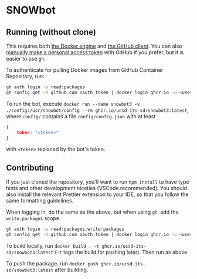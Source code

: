 # SNOWbot

## Running (without clone)

This requires both [the Docker engine](https://www.docker.com/products/docker-desktop/) and [the GitHub client](https://cli.github.com/).
You can also [manually make a personal access token](https://docs.github.com/en/packages/working-with-a-github-packages-registry/working-with-the-container-registry#authenticating-to-the-container-registry) with GitHub if you prefer, but it is easier to use `gh`.

To authenticate for pulling Docker images from GitHub Container Repository, run:

```sh
gh auth login -s read:packages
gh config get -h github.com oauth_token | docker login ghcr.io -u <username> --password-stdin
```

To run the bot, execute `docker run --name snowbot3 -v ./config:/usr/snowbot/config --rm ghcr.io/ucsd-its-sd/snowbot3:latest`, where `config/` contains a file `config/config.json` with at least

```json
{
    token: "<token>"
}
```

with `<token>` replaced by the bot's token.

## Contributing

If you just cloned the repository, you'll want to run `npm install` to have type hints and other development niceties (VSCode recommended). You should also install the relevant Prettier extension to your IDE, so that you follow the same formatting guidelines.

When logging in, do the same as the above, but when using `gh`, add the `write:packages` scope.

```sh
gh auth login -s read:packages,write:packages
gh config get -h github.com oauth_token | docker login ghcr.io -u <username> --password-stdin
```

To build locally, run `docker build . -t ghcr.io/ucsd-its-sd/snowbot3:latest` (`-t` tags the build for pushing later). Then run as above.

To push the package, run `docker push ghcr.io/ucsd-its-sd/snowbot3:latest` after building.
